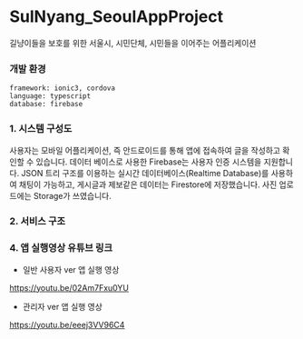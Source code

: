 # SulNyang_SeoulAppProject
길냥이들을 보호를 위한 서울시, 시민단체, 시민들을 이어주는 어플리케이션

### 개발 환경
```
framework: ionic3, cordova
language: typescript
database: firebase
```
### 1. 시스템 구성도

사용자는 모바일 어플리케이션, 즉 안드로이드를 통해 앱에 접속하여 글을 작성하고 확인할 수 있습니다. 데이터 베이스로 사용한 Firebase는 사용자 인증 시스템을 지원합니다. JSON 트리 구조를 이용하는 실시간 데이터베이스(Realtime Database)를 사용하여 채팅이 가능하고, 게시글과 제보같은 데이터는 Firestore에 저장했습니다. 사진 업로드에는 Storage가 쓰였습니다.

### 2. 서비스 구조



### 4. 앱 실행영상 유튜브 링크

- 일반 사용자 ver 앱 실행 영상

https://youtu.be/02Am7Fxu0YU

- 관리자 ver 앱 실행 영상

https://youtu.be/eeej3VV96C4
